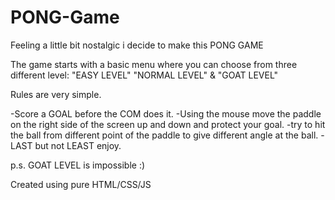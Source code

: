 # PONG-Game
Feeling a little bit nostalgic i decide to make this PONG GAME

The game starts with a basic menu where you can choose from three different level:
"EASY LEVEL" "NORMAL LEVEL"  & "GOAT LEVEL"

Rules are very simple.

-Score a GOAL before the COM does it.
-Using the mouse move the paddle on the right side of the screen up and down and protect your goal.
-try to hit the ball from different point of the paddle to give different angle at the ball.
-LAST but not LEAST enjoy.

p.s. GOAT LEVEL is impossible :)


Created using pure HTML/CSS/JS
